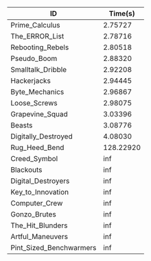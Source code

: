 |ID|Time(s)|
|-|-|
|Prime_Calculus|2.75727|
|The_ERROR_List|2.78716|
|Rebooting_Rebels|2.80518|
|Pseudo_Boom|2.88320|
|Smalltalk_Dribble|2.92208|
|Hackerjacks|2.94445|
|Byte_Mechanics|2.96867|
|Loose_Screws|2.98075|
|Grapevine_Squad|3.03396|
|Beasts|3.08776|
|Digitally_Destroyed|4.08030|
|Rug_Heed_Bend|128.22920|
|Creed_Symbol|inf|
|Blackouts|inf|
|Digital_Destroyers|inf|
|Key_to_Innovation|inf|
|Computer_Crew|inf|
|Gonzo_Brutes|inf|
|The_Hit_Blunders|inf|
|Artful_Maneuvers|inf|
|Pint_Sized_Benchwarmers|inf|
